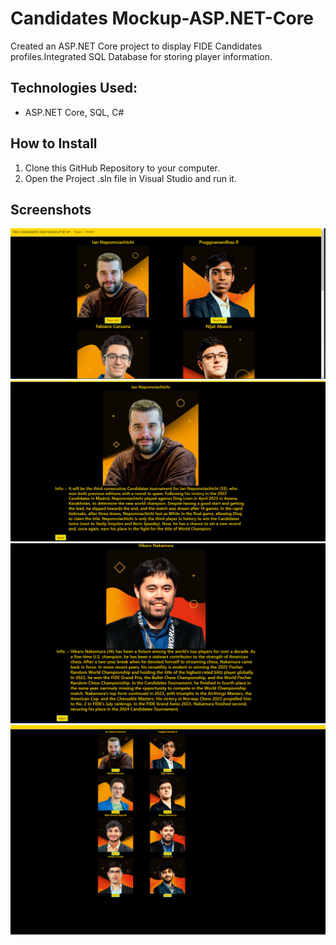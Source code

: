 # Candidates Mockup-ASP.NET-Core
Created an ASP.NET Core project to display FIDE Candidates profiles.Integrated SQL Database for storing player information.
## Technologies Used:
- ASP.NET Core, SQL, C#

## How to Install
1. Clone this GitHub Repository to your computer.
2. Open the Project .sln file in Visual Studio and run it.

## Screenshots
![Screenshot 1](1.PNG)
![Screenshot 2](2.PNG)
![Screenshot 3](3.PNG)
![Screenshot 4](4.PNG)
